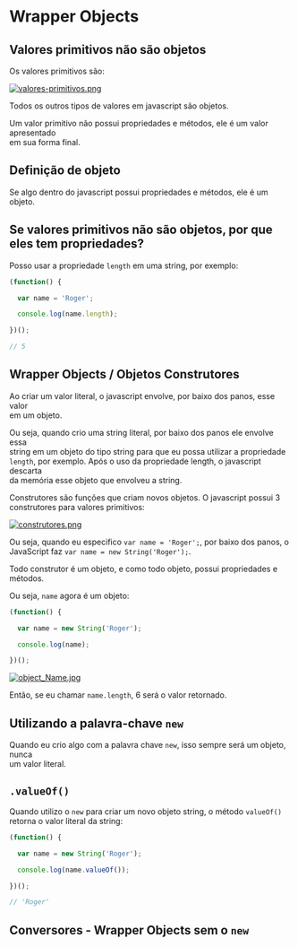 # Wrapper Objects

## Valores primitivos não são objetos
Os valores primitivos são:  

[![valores-primitivos.png](https://s1.postimg.org/7bbxaveq5r/valores-primitivos.png)](https://postimg.org/image/2ajujb7vmz/)

Todos os outros tipos de valores em javascript são objetos.  

Um valor primitivo não possui propriedades e métodos, ele é um valor apresentado  
em sua forma final.  

## Definição de objeto
Se algo dentro do javascript possui propriedades e métodos, ele é um objeto.  

## Se valores primitivos não são objetos, por que eles tem propriedades?  
Posso usar a propriedade `length` em uma string, por exemplo:  

```JAVASCRIPT
(function() {

  var name = 'Roger';

  console.log(name.length);

})();

// 5
```

## Wrapper Objects / Objetos Construtores  
Ao criar um valor literal, o javascript envolve, por baixo dos panos, esse valor  
em um objeto.  

Ou seja, quando crio uma string literal, por baixo dos panos ele envolve essa  
string em um objeto do tipo string para que eu possa utilizar a propriedade  
`length`, por exemplo. Após o uso da propriedade length, o javascript descarta  
da memória esse objeto que envolveu a string.  

Construtores são funções que criam novos objetos. O javascript possui 3  
construtores para valores primitivos:  

[![construtores.png](https://s1.postimg.org/1bujwav9en/construtores.png)](https://postimg.org/image/52jphjk4m3/)

Ou seja, quando eu especifico `var name = 'Roger';`, por baixo dos panos, o  
JavaScript faz `var name = new String('Roger');`.  

Todo construtor é um objeto, e como todo objeto, possui propriedades e métodos.  

Ou seja, `name` agora é um objeto:  

```JAVASCRIPT
(function() {

  var name = new String('Roger');

  console.log(name);

})();

```

[![object_Name.jpg](https://s1.postimg.org/7srw2aim4f/object_Name.jpg)](https://postimg.org/image/2kwlfapm63/)

Então, se eu chamar `name.length`, 6 será o valor retornado.  

## Utilizando a palavra-chave `new`
Quando eu crio algo com a palavra chave `new`, isso sempre será um objeto, nunca  
um valor literal.  

## `.valueOf()`  
Quando utilizo o `new` para criar um novo objeto string, o método `valueOf()`  
retorna o valor literal da string:  

```JAVASCRIPT
(function() {

  var name = new String('Roger');

  console.log(name.valueOf());

})();

// 'Roger'
```

## Conversores - Wrapper Objects sem o `new`  
